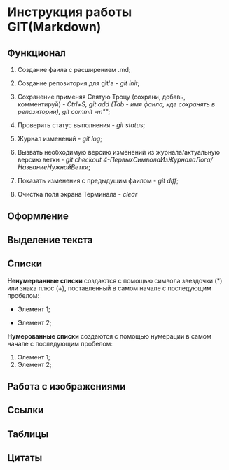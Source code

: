 # Инструкция работы GIT(Markdown)

## **Функционал**
 
1. Создание фаила с расширением .md;

2. Создание репозитория для git'a - *git init*;

3. Сохранение применяя Святую Троцу (сохрани, добавь, комментируй) - *Ctrl+S, git add (Tab - имя фаила, кде сохранять в репозитории), git commit -m""*;

4. Проверить статус выполнения - *git status*;
 
5. Журнал изменений - *git log*;

6. Вызвать необходимую версию изменений из журнала/актуальную версию ветки - *git checkout 4-ПервыхСимволаИзЖурналаЛога/НазваниеНужнойВетки*;

7. Показать изменения с предыдущим фаилом - *git diff*;

8. Очистка поля экрана Терминала - *clear*

## **Оформление**

## Выделение текста

## Списки

**Ненумерванные списки** создаются с помощью символа звездочки (*) или знака плюс (+), поставленный в самом начале с последующим пробелом:
* Элемент 1;
+ Элемент 2;

**Нумерованные списки** создаются с помощью нумерации в самом начале с последующим пробелом:
1. Элемент 1;
2. Элемент 2;

## Работа с изображениями

## Ссылки

## Таблицы

## Цитаты

